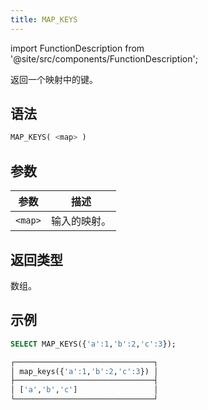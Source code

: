 ```yaml
---
title: MAP_KEYS
---
```

import FunctionDescription from '@site/src/components/FunctionDescription';

<FunctionDescription description="引入或更新: v1.2.429"/>

返回一个映射中的键。

## 语法

```sql
MAP_KEYS( <map> )
```

## 参数

| 参数      | 描述         |
|-----------|--------------|
| `<map>`   | 输入的映射。 |

## 返回类型

数组。

## 示例

```sql
SELECT MAP_KEYS({'a':1,'b':2,'c':3});

┌───────────────────────────────┐
│ map_keys({'a':1,'b':2,'c':3}) │
├───────────────────────────────┤
│ ['a','b','c']                 │
└───────────────────────────────┘
```